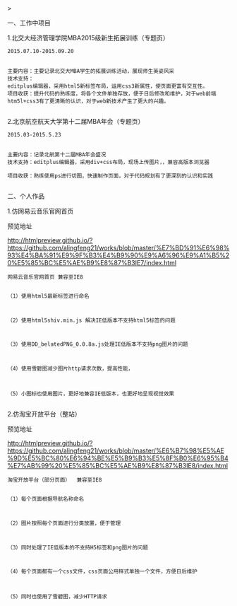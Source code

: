 ﻿<html lang="en"><head>
    <meta charset="UTF-8">
    <title></title>
></head>
<body marginheight="0"><p>一、工作中项目

</p>
<p>1.北交大经济管理学院MBA2015级新生拓展训练（专题页）

</p>
<pre><code>2015.07.10-2015.09.20

主要内容：主要记录北交大MBA学生的拓展训练活动，展现师生英姿风采
技术支持： editplus编辑器，采用html5新标签布局，运用css3新属性，使页面更富有交互性。
项目收获：提升代码的熟练度，将各个文件单独存放，便于日后修改和维护，对于web前端htm5l+css3有了更清晰的认识，对于web新技术产生了更大的兴趣。</code></pre>
<p>2.北京航空航天大学第十二届MBA年会（专题页） 

</p>
<pre><code>2015.03-2015.5.23

主要内容：记录北航第十二届MBA年会盛况
技术支持：editplus编辑器，采用div+css布局，现场上传图片，，兼容高版本浏览器    
项目收获：熟练使用ps进行切图，快速制作页面，对于代码规划有了更深刻的认识和实践 </code></pre>
<p>二、个人作品

</p>
<p>1.仿网易云音乐官网首页

</p>
<p>预览地址

</p>
<p>   <a href="http://htmlpreview.github.io/?https://github.com/alingfeng21/works/blob/master/%E7%BD%91%E6%98%93%E4%BA%91%E9%9F%B3%E4%B9%90%E9%A6%96%E9%A1%B5%20%E5%85%BC%E5%AE%B9%E8%87%B3IE7/index.html">http://htmlpreview.github.io/?https://github.com/alingfeng21/works/blob/master/%E7%BD%91%E6%98%93%E4%BA%91%E9%9F%B3%E4%B9%90%E9%A6%96%E9%A1%B5%20%E5%85%BC%E5%AE%B9%E8%87%B3IE7/index.html</a>

</p>
<pre><code>网易云音乐官网首页 兼容至IE8

（1）使用html5最新标签进行命名

（2）使用html5shiv.min.js 解决IE低版本不支持html5标签的问题

（3）使用DD_belatedPNG_0.0.8a.js处理IE低版本不支持png图片的问题

（4）使用雪碧图减少图片http请求次数，提高性能，

（5）小图标也使用图片，更好地兼容IE低版本，也更好地呈现视觉效果</code></pre>
<p>2.仿淘宝开放平台（整站）

</p>
<p>预览地址

</p>
<p><a href="http://htmlpreview.github.io/?https://github.com/alingfeng21/works/blob/master/%E6%B7%98%E5%AE%9D%E5%BC%80%E6%94%BE%E5%B9%B3%E5%8F%B0%E6%95%B4%E7%AB%99%20%E5%85%BC%E5%AE%B9%E8%87%B3IE8/index.html">http://htmlpreview.github.io/?https://github.com/alingfeng21/works/blob/master/%E6%B7%98%E5%AE%9D%E5%BC%80%E6%94%BE%E5%B9%B3%E5%8F%B0%E6%95%B4%E7%AB%99%20%E5%85%BC%E5%AE%B9%E8%87%B3IE8/index.html</a>

</p>
<pre><code>淘宝开放平台（部分页面）  兼容至IE8

（1）每个页面根据导航名称命名

（2）图片按照每个页面进行分类放置，便于管理

（3）同时处理了IE低版本的不支持H5标签和png图片的问题

（4）每个页面都有一个css文件，css页面公用样式单独一个文件，方便日后维护

（5）同时也使用了雪碧图，减少HTTP请求
</code></pre>
<p>   
</body></html>
